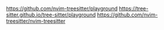 
https://github.com/nvim-treesitter/playground
https://tree-sitter.github.io/tree-sitter/playground
https://github.com/nvim-treesitter/nvim-treesitter
